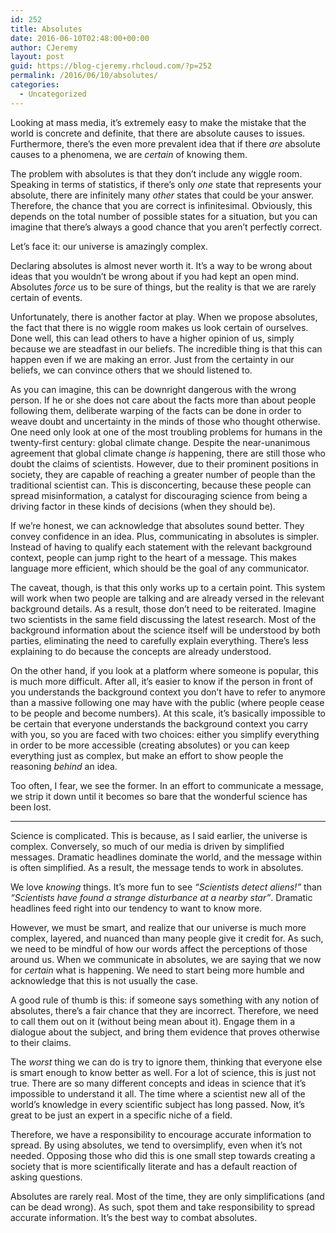 ```yaml
---
id: 252
title: Absolutes
date: 2016-06-10T02:48:00+00:00
author: CJeremy
layout: post
guid: https://blog-cjeremy.rhcloud.com/?p=252
permalink: /2016/06/10/absolutes/
categories:
  - Uncategorized
---
```

Looking at mass media, it&#8217;s extremely easy to make the mistake that the world is concrete and definite, that there are absolute causes to issues. Furthermore, there&#8217;s the even more prevalent idea that if there _are_ absolute causes to a phenomena, we are _certain_ of knowing them.

The problem with absolutes is that they don&#8217;t include any wiggle room. Speaking in terms of statistics, if there&#8217;s only _one_ state that represents your absolute, there are infinitely many _other_ states that could be your answer. Therefore, the chance that you are correct is infinitesimal. Obviously, this depends on the total number of possible states for a situation, but you can imagine that there&#8217;s always a good chance that you aren&#8217;t perfectly correct.

Let&#8217;s face it: our universe is amazingly complex.

Declaring absolutes is almost never worth it. It&#8217;s a way to be wrong about ideas that you wouldn&#8217;t be wrong about if you had kept an open mind. Absolutes _force_ us to be sure of things, but the reality is that we are rarely certain of events.

Unfortunately, there is another factor at play. When we propose absolutes, the fact that there is no wiggle room makes us look certain of ourselves. Done well, this can lead others to have a higher opinion of us, simply because we are steadfast in our beliefs. The incredible thing is that this can happen even if we are making an error. Just from the certainty in our beliefs, we can convince others that we should listened to.

As you can imagine, this can be downright dangerous with the wrong person. If he or she does not care about the facts more than about people following them, deliberate warping of the facts can be done in order to weave doubt and uncertainty in the minds of those who thought otherwise. One need only look at one of the most troubling problems for humans in the twenty-first century: global climate change. Despite the near-unanimous agreement that global climate change _is_ happening, there are still those who doubt the claims of scientists. However, due to their prominent positions in society, they are capable of reaching a greater number of people than the traditional scientist can. This is disconcerting, because these people can spread misinformation, a catalyst for discouraging science from being a driving factor in these kinds of decisions (when they should be).

If we&#8217;re honest, we can acknowledge that absolutes sound better. They convey confidence in an idea. Plus, communicating in absolutes is simpler. Instead of having to qualify each statement with the relevant background context, people can jump right to the heart of a message. This makes language more efficient, which should be the goal of any communicator.

The caveat, though, is that this only works up to a certain point. This system will work when two people are talking and are already versed in the relevant background details. As a result, those don&#8217;t need to be reiterated. Imagine two scientists in the same field discussing the latest research. Most of the background information about the science itself will be understood by both parties, eliminating the need to carefully explain everything. There&#8217;s less explaining to do because the concepts are already understood.

On the other hand, if you look at a platform where someone is popular, this is much more difficult. After all, it&#8217;s easier to know if the person in front of you understands the background context you don&#8217;t have to refer to anymore than a massive following one may have with the public (where people cease to be people and become numbers). At this scale, it&#8217;s basically impossible to be certain that everyone understands the background context you carry with you, so you are faced with two choices: either you simplify everything in order to be more accessible (creating absolutes) or you can keep everything just as complex, but make an effort to show people the reasoning _behind_ an idea.

Too often, I fear, we see the former. In an effort to communicate a message, we strip it down until it becomes so bare that the wonderful science has been lost.

* * *

Science is complicated. This is because, as I said earlier, the universe is complex. Conversely, so much of our media is driven by simplified messages. Dramatic headlines dominate the world, and the message within is often simplified. As a result, the message tends to work in absolutes.

We love _knowing_ things. It&#8217;s more fun to see _&#8220;Scientists detect aliens!&#8221;_ than _&#8220;Scientists have found a strange disturbance at a nearby star&#8221;_. Dramatic headlines feed right into our tendency to want to know more.

However, we must be smart, and realize that our universe is much more complex, layered, and nuanced than many people give it credit for. As such, we need to be mindful of how our words affect the perceptions of those around us. When we communicate in absolutes, we are saying that we now for _certain_ what is happening. We need to start being more humble and acknowledge that this is not usually the case.

A good rule of thumb is this: if someone says something with any notion of absolutes, there&#8217;s a fair chance that they are incorrect. Therefore, we need to call them out on it (without being mean about it). Engage them in a dialogue about the subject, and bring them evidence that proves otherwise to their claims.

The _worst_ thing we can do is try to ignore them, thinking that everyone else is smart enough to know better as well. For a lot of science, this is just not true. There are so many different concepts and ideas in science that it&#8217;s impossible to understand it all. The time where a scientist new all of the world&#8217;s knowledge in every scientific subject has long passed. Now, it&#8217;s great to be just an expert in a specific niche of a field.

Therefore, we have a responsibility to encourage accurate information to spread. By using absolutes, we tend to oversimplify, even when it&#8217;s not needed. Opposing those who did this is one small step towards creating a society that is more scientifically literate and has a default reaction of asking questions.

Absolutes are rarely real. Most of the time, they are only simplifications (and can be dead wrong). As such, spot them and take responsibility to spread accurate information. It&#8217;s the best way to combat absolutes.
